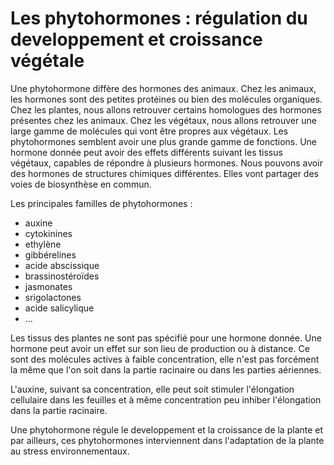 # Les phytohormones : régulation du developpement et croissance végétale



Une phytohormone diffère des hormones des animaux. Chez les animaux, les hormones sont des petites protéines ou bien des molécules organiques. Chez les plantes, nous allons retrouver certains homologues des hormones présentes chez les animaux. Chez les végétaux, nous allons retrouver une large gamme de molécules qui vont être propres aux végétaux. Les phytohormones semblent avoir une plus grande gamme de fonctions. Une hormone donnée peut avoir des effets différents suivant les tissus végétaux, capables de répondre à plusieurs hormones. Nous pouvons avoir des hormones de structures chimiques différentes. Elles vont partager des voies de biosynthèse en commun.

Les principales familles de phytohormones :

* auxine
* cytokinines
* ethylène
* gibbérelines
* acide abscissique
* brassinostéroïdes
* jasmonates
* srigolactones
* acide salicylique
* ...

Les tissus des plantes ne sont pas spécifié pour une hormone donnée. Une hormone peut avoir un effet sur son lieu de production ou à distance. Ce sont des molécules actives à faible concentration, elle n'est pas forcément la même que l'on soit dans la partie racinaire ou dans les parties aériennes.

L'auxine, suivant sa concentration, elle peut soit stimuler l'élongation cellulaire dans les feuilles et à même concentration peu inhiber l'élongation dans la partie racinaire.  

Une phytohormone régule le developpement et la croissance de la plante et par ailleurs, ces phytohormones interviennent dans l'adaptation de la plante au stress environnementaux.





